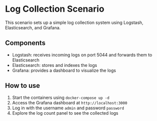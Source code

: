 # Log Collection Scenario

This scenario sets up a simple log collection system using Logstash, Elasticsearch, and Grafana.

## Components

* Logstash: receives incoming logs on port 5044 and forwards them to Elasticsearch
* Elasticsearch: stores and indexes the logs
* Grafana: provides a dashboard to visualize the logs

## How to use

1. Start the containers using `docker-compose up -d`
2. Access the Grafana dashboard at `http://localhost:3000`
3. Log in with the username `admin` and password `password`
4. Explore the log count panel to see the collected logs